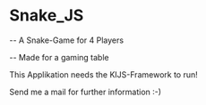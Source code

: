 # Snake_JS

-- A Snake-Game for 4 Players

-- Made for a gaming table

This Applikation needs the KIJS-Framework to run!

Send me a mail for further information :-)
